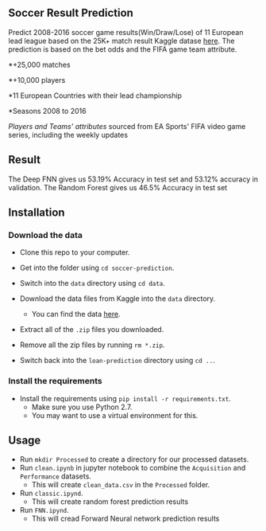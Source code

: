 Soccer Result Prediction
-----------------------

Predict 2008-2016 soccer game results(Win/Draw/Lose) of 11 European lead league based on the 25K+ match result Kaggle datase [here](https://www.kaggle.com/hugomathien/soccer). The prediction is based on the bet odds and the FIFA game team attribute.

*+25,000 matches

*+10,000 players

*11 European Countries with their lead championship

*Seasons 2008 to 2016

*Players and Teams' attributes* sourced from EA Sports' FIFA video game series, including the weekly updates

Result
----------------------

The Deep FNN gives us 53.19% Accuracy in test set and 53.12% accuracy in validation.
The Random Forest gives us 46.5% Accuracy in test set

Installation
----------------------

### Download the data

* Clone this repo to your computer.

* Get into the folder using `cd soccer-prediction`.

* Switch into the `data` directory using `cd data`.

* Download the data files from Kaggle into the `data` directory.  
    * You can find the data [here](https://www.kaggle.com/hugomathien/soccer).

* Extract all of the `.zip` files you downloaded.

* Remove all the zip files by running `rm *.zip`.

* Switch back into the `loan-prediction` directory using `cd ..`.

### Install the requirements
 
* Install the requirements using `pip install -r requirements.txt`.
    * Make sure you use Python 2.7.
    * You may want to use a virtual environment for this.

Usage
-----------------------

* Run `mkdir Processed` to create a directory for our processed datasets.
* Run  `clean.ipynb` in jupyter notebook to combine the `Acquisition` and `Performance` datasets.
    * This will create `clean_data.csv` in the `Processed` folder.
* Run `classic.ipynd`.
    * This will create random forest prediction results
* Run `FNN.ipynd`.
    * This will cread Forward Neural network prediction results